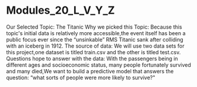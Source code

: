 # Modules_20_L_V_Y_Z
Our Selected Topic: The Titanic
Why we picked this Topic: Because this topic's initial data is relatively more accessible,the event itself has been a public focus ever since the “unsinkable” RMS Titanic sank after colliding with an iceberg in 1912.
The source of data: We will use two data sets for this project,one dataset is titled train.csv and the other is titled test.csv.
Questions hope to answer with the data: With the passengers being in different ages and socioeconomic status, many people fortunately survived and many died,We want to build a predictive model that answers the question: “what sorts of people were more likely to survive?"
